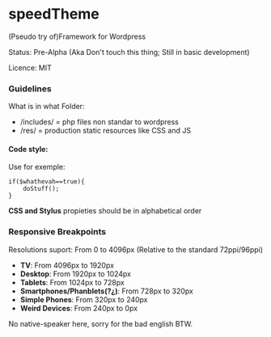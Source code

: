 speedTheme
==========

(Pseudo try of)Framework for Wordpress

Status: Pre-Alpha (Aka Don't touch this thing; Still in basic development)

Licence: MIT


### Guidelines


What is in what Folder:

* /includes/ = php files non standar to wordpress
* /res/ = production static resources like CSS and JS

#### Code style:

Use for exemple:

    if($whathevah==true){
        doStuff();
    }

**CSS and Stylus** propieties should be in alphabetical order


### Responsive Breakpoints

Resolutions suport: From 0 to 4096px (Relative to the standard 72ppi/96ppi)

* **TV**: From 4096px to 1920px
* **Desktop**: From 1920px to 1024px
* **Tablets**: From 1024px to 728px
* **Smartphones/Phanblets(?¿)**: From 728px to 320px
* **Simple Phones**: From 320px to 240px
* **Weird Devices**: From 240px to 0px


No native-speaker here, sorry for the bad english BTW.
